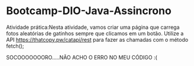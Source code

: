 # Bootcamp-DIO-Java-Assincrono
Atividade prática:Nesta atividade, vamos criar uma página que carrega fotos aleatórias de gatinhos sempre que clicamos em um botão.  Utilize a API https://thatcopy.pw/catapi/rest para fazer as chamadas com o método fetch();


SOCOOOOOOORO.....NÃO ACHO O ERRO NO MEU CÓDIGO :(
